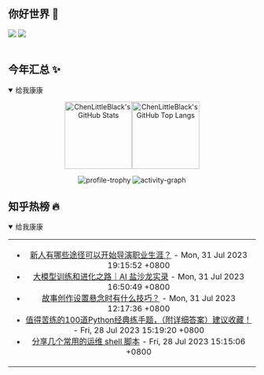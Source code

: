 ## 你好世界 👋

[![](https://img.shields.io/badge/@ChenLittleBlack-1a6c81?style=flat&logo=java&logoColor=1a6c81&label=Java&colorA=ffffff)](https://www.java.com/)
[![](https://img.shields.io/badge/@ChenLittleBlack-41b883?style=flat&logo=vuedotjs&logoColor=41b883&label=Vue&colorA=ffffff)](https://cn.vuejs.org/)

<div align="center">

<img alt="" src="https://readme-typing-svg.herokuapp.com?font=Consolas&center=true&vCenter=true&width=800&height=60&lines=The+traveler+often+arrives%2C+and+the+doer+often+succeeds.">
<img width="800"  height="3" alt="" src="https://camo.githubusercontent.com/82291b0fe831bfc6781e07fc5090cbd0a8b912bb8b8d4fec0696c881834f81ac/68747470733a2f2f70726f626f742e6d656469612f394575424971676170492e676966">

</div>


## 今年汇总 ✨

<details open>

<summary>给我康康</summary>

<div align="center">

<img height="137px" alt="ChenLittleBlack's GitHub Stats" src="https://github-readme-stats-roan-delta.vercel.app/api?username=ChenLittleBlack&hide_title=false&hide_border=true&show_icons=true&include_all_commits=true&line_height=21&bg_color=0,EC6C6C,FFD479,FFFC79,73FA79&theme=graywhite&locale=cn" /><img align="" height="137px" alt="ChenLittleBlack's GitHub Top Langs" src="https://github-readme-stats-roan-delta.vercel.app/api/top-langs/?username=ChenLittleBlack&hide_title=false&hide_border=true&layout=compact&bg_color=0,73FA79,73FDFF,D783FF&theme=graywhite&locale=cn" />

<img alt="profile-trophy" src="https://github-profile-trophy.vercel.app/?username=ChenLittleBlack&theme=algolia&column=-1" />

<img alt="activity-graph" src="https://activity-graph.herokuapp.com/graph?username=ChenLittleBlack&theme=github" />

</div>

</details>


## 知乎热榜 🔥

<details open>

<summary>给我康康</summary>

<div align="center">

<table style="height: 300px;">
<tr>
<td align="center" valign="middle">

<!-- START_SECTION:blog -->
* <a href='http://www.zhihu.com/question/320885390/answer/3137858776?utm_campaign=rss&utm_medium=rss&utm_source=rss&utm_content=title' target='_blank'>新人有哪些途径可以开始导演职业生涯？</a> - Mon, 31 Jul 2023 19:15:52 +0800
* <a href='http://zhuanlan.zhihu.com/p/644827175?utm_campaign=rss&utm_medium=rss&utm_source=rss&utm_content=title' target='_blank'>大模型训练和进化之路｜AI 盐沙龙实录</a> - Mon, 31 Jul 2023 16:50:49 +0800
* <a href='http://www.zhihu.com/question/27374212/answer/3142510532?utm_campaign=rss&utm_medium=rss&utm_source=rss&utm_content=title' target='_blank'>故事创作设置悬念时有什么技巧？</a> - Mon, 31 Jul 2023 12:17:36 +0800
* <a href='http://zhuanlan.zhihu.com/p/617626496?utm_campaign=rss&utm_medium=rss&utm_source=rss&utm_content=title' target='_blank'>值得苦练的100道Python经典练手题，（附详细答案）建议收藏！</a> - Fri, 28 Jul 2023 15:19:20 +0800
* <a href='http://zhuanlan.zhihu.com/p/612782776?utm_campaign=rss&utm_medium=rss&utm_source=rss&utm_content=title' target='_blank'>分享几个常用的运维 shell 脚本</a> - Fri, 28 Jul 2023 15:15:06 +0800
<!-- END_SECTION:blog -->

</td>
</tr>
</table>

</div>
</details>
